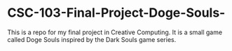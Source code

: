 # CSC-103-Final-Project-Doge-Souls-
This is a repo for my final project in Creative Computing. It is a small game called Doge Souls inspired by the Dark Souls game series. 
